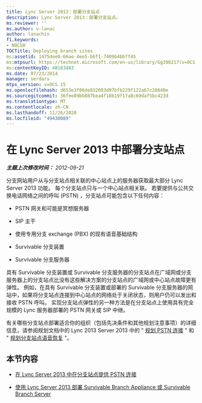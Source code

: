 ```yaml
---
title: Lync Server 2013：部署分支站点
description: Lync Server 2013：部署分支站点。
ms.reviewer: ''
ms.author: v-lanac
author: lanachin
f1.keywords:
- NOCSH
TOCTitle: Deploying branch sites
ms:assetid: 1475dee0-66ae-4ee5-b6f1-7409b4bbff45
ms:mtpsurl: https://technet.microsoft.com/en-us/library/Gg398217(v=OCS.15)
ms:contentKeyID: 48183483
ms.date: 07/23/2014
manager: serdars
mtps_version: v=OCS.15
ms.openlocfilehash: d653e3f06de832693d97bfb229f122a67c28640e
ms.sourcegitcommit: 36fee89bb887bea4f18b19f17a8c69daf5bc423d
ms.translationtype: MT
ms.contentlocale: zh-CN
ms.lasthandoff: 11/26/2020
ms.locfileid: "49430089"
---
```

# <a name="deploying-branch-sites-in-lync-server-2013"></a>在 Lync Server 2013 中部署分支站点

<div data-xmlns="http://www.w3.org/1999/xhtml">

<div class="topic" data-xmlns="http://www.w3.org/1999/xhtml" data-msxsl="urn:schemas-microsoft-com:xslt" data-cs="https://msdn.microsoft.com/">

<div data-asp="https://msdn2.microsoft.com/asp">



</div>

<div id="mainSection">

<div id="mainBody">

<span> </span>

_**主题上次修改时间：** 2012-09-21_

分支网站用户从与分支站点相关联的中心站点上的服务器获取最大部分 Lync Server 2013 功能。 每个分支站点只与一个中心站点相关联。 若要提供与公共交换电话网络之间的呼叫 (PSTN) ，分支站点可能包含以下任何内容：

  - PSTN 网关和可能是冥想服务器

  - SIP 主干

  - 使用专用分支 exchange (PBX) 的现有语音基础结构

  - Survivable 分支装置

  - Survivable 分支服务器

具有 Survivable 分支装置或 Survivable 分支服务器的分支站点在广域网或分支服务器上的分支站点比没有这些解决方案的分支站点的广域网或中心站点故障更有弹性。 例如，在具有 Survivable 分支装置或部署的 Survivable 分支服务器的网站中，如果将分支站点连接到中心站点的网络处于关闭状态，则用户仍可以发出和接收 PSTN 呼叫。 实现分支站点弹性的另一种方法是在分支站点上使用具有完全规模的 Lync 服务器部署的 PSTN 网关或 SIP 中继。

有关哪些分支站点部署适合你的组织（包括先决条件和其他规划注意事项）的详细信息，请参阅规划文档中的 Lync 2013 Server 2013 中的 " [规划 PSTN 连接](lync-server-2013-planning-for-pstn-connectivity.md) " 和 " [规划分支站点语音恢复](lync-server-2013-planning-for-branch-site-voice-resiliency.md) "。

<div>

## <a name="in-this-section"></a>本节内容

  - [在 Lync Server 2013 中在分支站点提供 PSTN 连接](lync-server-2013-providing-pstn-connectivity-at-a-branch-site.md)

  - [使用 Lync Server 2013 部署 Survivable Branch Appliance 或 Survivable Branch Server](lync-server-2013-deploying-a-survivable-branch-appliance-or-server.md)

</div>

</div>

<span> </span>

</div>

</div>

</div>

